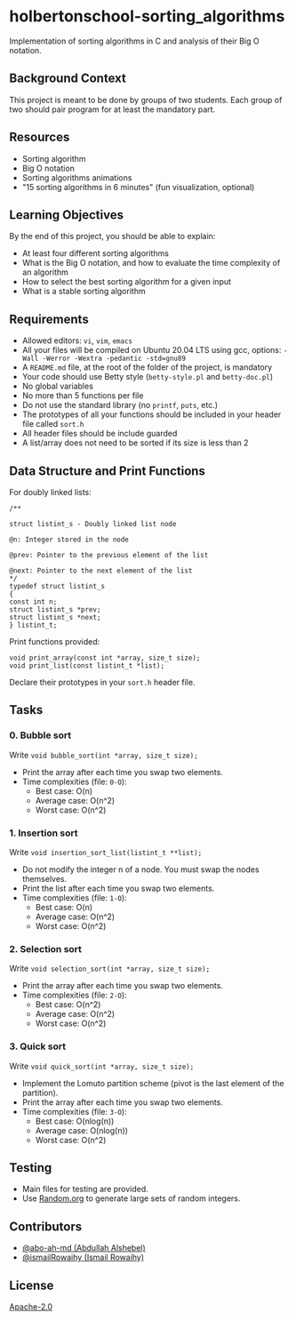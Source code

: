 # holbertonschool-sorting_algorithms

Implementation of sorting algorithms in C and analysis of their Big O notation.

## Background Context

This project is meant to be done by groups of two students. Each group of two should pair program for at least the mandatory part.

## Resources

- Sorting algorithm
- Big O notation
- Sorting algorithms animations
- "15 sorting algorithms in 6 minutes" (fun visualization, optional)

## Learning Objectives

By the end of this project, you should be able to explain:

- At least four different sorting algorithms
- What is the Big O notation, and how to evaluate the time complexity of an algorithm
- How to select the best sorting algorithm for a given input
- What is a stable sorting algorithm

## Requirements

- Allowed editors: `vi`, `vim`, `emacs`
- All your files will be compiled on Ubuntu 20.04 LTS using gcc, options: `-Wall -Werror -Wextra -pedantic -std=gnu89`
- A `README.md` file, at the root of the folder of the project, is mandatory
- Your code should use Betty style (`betty-style.pl` and `betty-doc.pl`)
- No global variables
- No more than 5 functions per file
- Do not use the standard library (no `printf`, `puts`, etc.)
- The prototypes of all your functions should be included in your header file called `sort.h`
- All header files should be include guarded
- A list/array does not need to be sorted if its size is less than 2

## Data Structure and Print Functions

For doubly linked lists:
```
/**

struct listint_s - Doubly linked list node

@n: Integer stored in the node

@prev: Pointer to the previous element of the list

@next: Pointer to the next element of the list
*/
typedef struct listint_s
{
const int n;
struct listint_s *prev;
struct listint_s *next;
} listint_t;
```

Print functions provided:

```
void print_array(const int *array, size_t size);
void print_list(const listint_t *list);
```
Declare their prototypes in your `sort.h` header file.

## Tasks

### 0. Bubble sort

Write `void bubble_sort(int *array, size_t size);`
- Print the array after each time you swap two elements.
- Time complexities (file: `0-O`):
  - Best case: O(n)
  - Average case: O(n^2)
  - Worst case: O(n^2)

### 1. Insertion sort

Write `void insertion_sort_list(listint_t **list);`
- Do not modify the integer n of a node. You must swap the nodes themselves.
- Print the list after each time you swap two elements.
- Time complexities (file: `1-O`):
  - Best case: O(n)
  - Average case: O(n^2)
  - Worst case: O(n^2)

### 2. Selection sort

Write `void selection_sort(int *array, size_t size);`
- Print the array after each time you swap two elements.
- Time complexities (file: `2-O`):
  - Best case: O(n^2)
  - Average case: O(n^2)
  - Worst case: O(n^2)

### 3. Quick sort

Write `void quick_sort(int *array, size_t size);`
- Implement the Lomuto partition scheme (pivot is the last element of the partition).
- Print the array after each time you swap two elements.
- Time complexities (file: `3-O`):
  - Best case: O(nlog(n))
  - Average case: O(nlog(n))
  - Worst case: O(n^2)

## Testing

- Main files for testing are provided.
- Use [Random.org](https://random.org) to generate large sets of random integers.

## Contributors

- [@abo-ah-md (Abdullah Alshebel)](https://github.com/abo-ah-md)
- [@ismailRowaihy (Ismail Rowaihy)](https://github.com/ismailRowaihy)

## License

[Apache-2.0](LICENSE)

